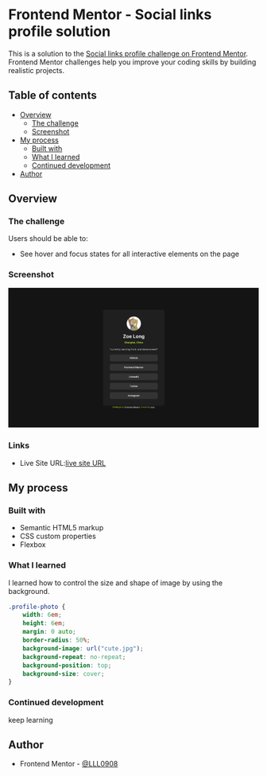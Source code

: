 # Frontend Mentor - Social links profile solution

This is a solution to the [Social links profile challenge on Frontend Mentor](https://www.frontendmentor.io/challenges/social-links-profile-UG32l9m6dQ). Frontend Mentor challenges help you improve your coding skills by building realistic projects. 

## Table of contents

- [Overview](#overview)
  - [The challenge](#the-challenge)
  - [Screenshot](#screenshot)
- [My process](#my-process)
  - [Built with](#built-with)
  - [What I learned](#what-i-learned)
  - [Continued development](#continued-development)
- [Author](#author)

## Overview

### The challenge

Users should be able to:

- See hover and focus states for all interactive elements on the page

### Screenshot

![](screenshot.png)

### Links

- Live Site URL:[live site URL]( https://lll0908.github.io/social-links-profile_Frontend-mentor/)

## My process

### Built with

- Semantic HTML5 markup
- CSS custom properties
- Flexbox

### What I learned

I learned how to control the size and shape of image by using the background.

```css
.profile-photo {
    width: 6em;
    height: 6em;
    margin: 0 auto;
    border-radius: 50%;
    background-image: url("cute.jpg");
    background-repeat: no-repeat;
    background-position: top;
    background-size: cover;
}
```

### Continued development
keep learning

## Author

- Frontend Mentor - [@LLL0908](https://www.frontendmentor.io/profile/LLL0908)

